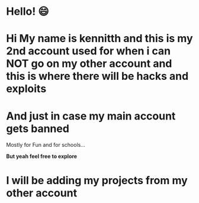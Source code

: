 <h1>Hello! 😄</h1>
<h1>Hi My name is kennitth and this is my 2nd account used for when i can NOT go on my other account and this is where there will be hacks and exploits</h1>
<h1>And just in case my main account gets banned</h1>
<p>Mostly for Fun and for schools...</p>
<b>But yeah feel free to explore</b>
<h1>I will be adding my projects from my other account</h1>
